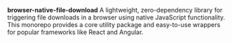 **browser-native-file-download**
A lightweight, zero-dependency library for triggering file downloads in a browser using native JavaScript functionality. This monorepo provides a core utility package and easy-to-use wrappers for popular frameworks like React and Angular.
